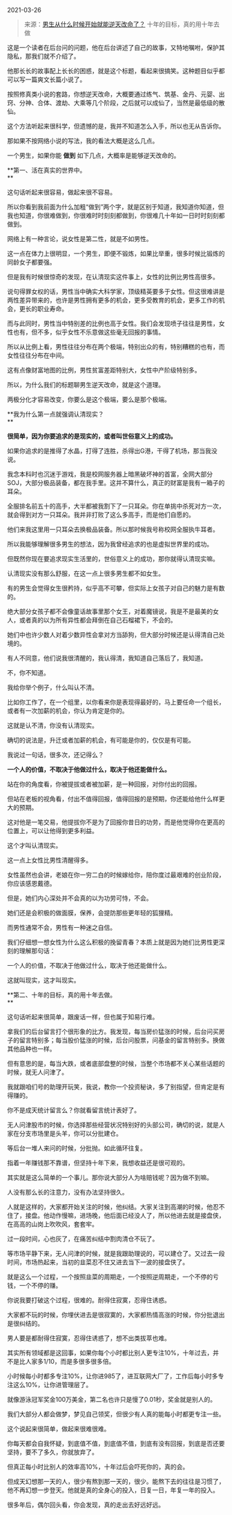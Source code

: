 2021-03-26

> 来源：[男生从什么时候开始就能逆天改命了？](http://mp.weixin.qq.com/s?__biz=MzU0MjYwNDU2Mw==&mid=2247497504&idx=2&sn=fb4a2def04917809a1e978ffeaed091c&chksm=fb1a9b5ccc6d124a979d7dfd774003c657d46791faf836b4908785c4d2fc038a66b713773dca&scene=27#wechat_redirect)
> 十年的目标，真的用十年去做

这是一个读者在后台问的问题，他在后台讲述了自己的故事，又特地嘱咐，保护其隐私，那我们就不介绍了。

  

他那长长的故事配上长长的困惑，就是这个标题，看起来很搞笑。这种题目似乎都可以写一篇爽文长篇小说了。

  

按照修真类小说的套路，你想逆天改命，大概要通过练气、筑基、金丹、元婴、出窍、分神、合体、渡劫、大乘等几个阶段，之后就可以成仙了，当然是最低级的散仙。

  

这个方法听起来很科学，但遗憾的是，我并不知道怎么入手，所以也无从告诉你。  

  

那如果不按网络小说的写法，我的看法大概是这么几点。

  

一个男生，如果你能 **做到** 如下几点，大概率是能够逆天改命的。

  

 **第一、活在真实的世界中。  
**

  

这句话听起来很容易，做起来很不容易。  

  

所以你看到我前面为什么加粗“做到”两个字，就是区别于知道，我知道你知道，但我也知道，你很难做到，你很难时时刻刻都做到，你很难几十年如一日时时刻刻都做到。

  

网络上有一种言论，说女性是第二性，就是不如男性。  

  

这一点在体力上很明显，一个男生，即便不锻炼，如果比举重，很多时候比锻炼的同龄女子都要强。

  

但是我有时候很惊奇的发现，在认清现实这件事上，女性的比例比男性高很多。  

  

说句得罪女权的话，男性当中确实大科学家，顶级精英要多于女性。但这很难讲是两性差异带来的，也许是男性拥有更多的机会，更多受教育的机会，更多工作的机会，更长的职业寿命。  

  

而与此同时，男性当中特别差的比例也高于女性。我们会发现喷子往往是男性，女性也有，但不多，似乎女性不乐意做这些毫无回报的事情。  

  

所以从比例上看，男性往往分布在两个极端，特别出众的有，特别糟糕的也有，而女性往往分布在中间。  

  

这有点像财富地图的比例，男性贫富差距特别大，女性中产阶级特别多。  

  

所以，为什么我们的标题聊男生逆天改命，就是这个道理。  

  

两极分化才容易改变，你要么是这个极端，要么是那个极端。  

  

 **我为什么第一点就强调认清现实？  
**

  

 **很简单，因为你要追求的是现实的，或者叫世俗意义上的成功。**

  

如果你追求的是推得了水晶，打得了连胜，杀得出G港，干得了机场，那当我没说。

  

我念本科时也沉迷于游戏，我是校网服务器上暗黑破坏神的首富，全网大部分SOJ，大部分极品装备，都在我手里。这并不算什么，真正的财富是我有一箱子的耳朵。

  

全服排名前五十的高手，大半都被我割下了一只耳朵。你在单挑中杀死对方一次，就会得到对方一只耳朵。我并非打败了这么多高手，而是他们自愿的。  

  

他们来我这里用一只耳朵去换极品装备。所以那时候我号称校网全服执牛耳者。  

  

所以我能够理解很多男生的想法，因为我曾经追求的也是虚拟世界里的成功。  

  

但既然你现在要追求现实生活里的，世俗意义上的成功，那你就得认清现实嘛。  

  

认清现实没有那么舒服，在这一点上很多男生都不如女生。  

  

有的男生会觉得女生很矜持，似乎高不可攀，但实际上女孩子对自己的魅力是有数的。  

  

绝大部分女孩子都不会像童话故事里那个女王，对着魔镜说，我是不是最美的女人，或者真的以为所有异性都会拜倒在自己石榴裙下，不会的。  

  

她们中也许少数人对着少数异性会拿对方当舔狗，但大部分时候还是认得清自己处境的。  

  

有人不同意，他们说我很清醒的，我认得清，我知道自己落后了，我知道。  

  

不，你不知道。

  

我给你举个例子，什么叫认不清。  

  

比如你工作了，在一个组里，以你看来你是表现得最好的，马上要任命一个组长，或者有一次加薪的机会，你认为肯定是你的。  

  

这就是认不清，你没有认清现实。  

  

确切的说法是，升迁或者加薪的机会，有可能是你的，仅仅是有可能。  

  

我说过一句话，很多次，还记得么？  

  

 **一个人的价值，不取决于他做过什么，取决于他还能做什么。**

  

站在你的角度看，你被提拔或者被加薪，是一种回报，对你付出的回报。  

  

但站在老板的视角看，付出不值得回报，值得回报的是预期，你还能给他什么样更大的预期。  

  

这对他是一笔交易，他提拔你不是为了回报你昔日的功劳，而是他觉得你在更高的位置上，可以让他得到更多利益。  

  

这个才叫认清现实。  

  

这一点上女性比男性清醒得多。  

  

女性虽然也会讲，老娘在你一穷二白的时候嫁给你，陪你度过最艰难的创业阶段，你应该感恩戴德。

  

但是，她们内心深处并不会真的以为功劳可恃，不会。

  

她们还是会积极的做面膜，保养，会提防那些更年轻的狐狸精。  

  

而男性通常不会，男性有一种迷之自信。  

  

我们仔细想一想女性为什么这么积极的挽留青春？本质上就是因为她们比男性更深刻的理解那句话：  

  

一个人的价值，不取决于他做过什么，取决于他还能做什么。

  

这就叫现实，这才叫现实。  

  

 **第二、十年的目标，真的用十年去做。  
**

  

这句话听起来很简单，跟废话一样，但也属于知易行难。

  

拿我们的后台留言打个很形象的比方。我发现，每当房价猛涨的时候，后台问买房子的留言特别多；每当股价猛涨的时候，后台问股票，问基金的留言特别多。换做其他品种也一样。

  

但有意思的是，每当大跌，或者底部盘整的时候，当整个市场都不关心某些话题的时候，就无人问津了。  

  

我就跟咱们号的助理开玩笑，我说，教你一个投资秘诀，多了别指望，但肯定是有得赚的。  

  

你不是成天统计留言么？你就看留言统计表好了。  

  

无人问津股市的时候，你选择那些经营状况特别好的头部公司，确切的说，就是人家在分支市场里是头羊，你可以分批建仓。  

  

等后台一堆人来问的时候，分批抛。如此循环往复。

  

指着一年赚钱那不靠谱，但坚持十年下来，我想收益还是很可观的。

  

其实就是这么简单的一个事儿。那你说大部分人为啥赔钱呢？因为做不到嘛。  

  

人没有那么长的注意力，没有办法坚持很久。

  

人就是这样的，大家都开始关注的时候，他纠结。大家关注到高潮的时候，他忍不住了，接盘。他动作慢嘛，进场晚，他后面已经没人了，所以他进去就是接盘侠，在高高的山岗上吹吹风，套套牢。  

  

过一段时间，心也灰了，在痛苦纠结中割肉清仓不玩了。

  

等市场平静下来，无人问津的时候，就是我跟助理说的，可以建仓了。又过去一段时间，市场热起来，当初的韭菜忍不住又进去当下一波的接盘侠了。  

  

就是这么一个过程，一个按照韭菜的周期走，一个按照逆周期走，一个不停的亏钱，一个不停的赚。

  

你说我要打破这个过程，很难的。耐得住寂寞，忍得住诱惑。

  

大家都不玩的时候，你埋伏进去是很寂寞的，大家都热情高涨的时候，你分批退出是很纠结的。

  

男人要是都耐得住寂寞，忍得住诱惑了，想不出类拔萃也难。

  

其实所有领域都是这回事，如果你每个小时都比别人更专注10%，十年过去，并不是比人家多1/10，而是多很多很多倍。

  

小时候每小时都多专注10%，让你进985了，进互联网大厂了，工作后每小时多专注这么10%，让你进管理层了。

  

就像游泳冠军奖金100万美金，第二名也许只是慢了0.01秒，奖金就是别人的。  

  

我们大部分人都会做梦，梦见自己领奖，但很少有人真的能每小时都更专注一些。  

  

这个说起来很简单，做起来很难很难。

  

你每天都会自我怀疑，到底值不值，到底值不值，到底有没有回报，到底是否还要坚持，要不了多久，你就放弃了。

  

但真正每小时比别人的效率高10%，十年过后会吓死你的，真的会。  

  

但成天幻想那一天的人，很少有熬到那一天的，很少。能熬下去的往往是习惯了，他不再幻想一步登天。他就是真的全身心的投入，日复一日，年复一年的投入。

  

很多年后，偶尔回头看，你会发现，真的走出去好远好远。

